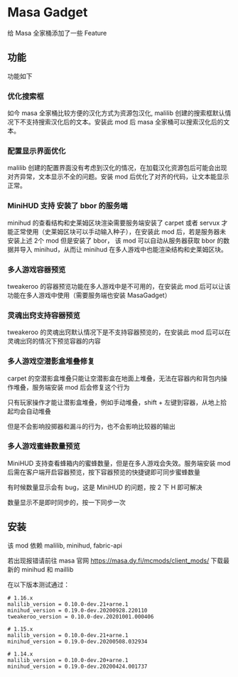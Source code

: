 # Masa Gadget

给 Masa 全家桶添加了一些 Feature

## 功能

功能如下

### 优化搜索框

如今 masa 全家桶比较方便的汉化方式为资源包汉化, malilib 创建的搜索框默认情况下不支持搜索汉化后的文本。安装此 mod 后 masa 全家桶可以搜索汉化后的文本。

### 配置显示界面优化

malilib 创建的配置界面没有考虑到汉化的情况，在加载汉化资源包后可能会出现对齐异常，文本显示不全的问题。安装 mod 后优化了对齐的代码，让文本能显示正常。

### MiniHUD 支持 安装了 bbor 的服务端

minihud 的查看结构和史莱姆区块渲染需要服务端安装了 carpet 或者 servux 才能正常使用（史莱姆区块可以手动输入种子），在安装此 mod 后，若是服务器未安装上述 2个 mod 但是安装了 bbor， 该 mod 可以自动从服务器获取 bbor 的数据并导入 minihud，从而让 minihud 在多人游戏中也能渲染结构和史莱姆区块。 

### 多人游戏容器预览

tweakeroo 的容器预览功能在多人游戏中是不可用的，在安装此 mod 后可以让该功能在多人游戏中使用（需要服务端也安装 MasaGadget）

### 灵魂出窍支持容器预览

tweakeroo 的灵魂出窍默认情况下是不支持容器预览的，在安装此 mod 后可以在灵魂出窍的情况下预览容器的内容

### 多人游戏空潜影盒堆叠修复

carpet 的空潜影盒堆叠只能让空潜影盒在地面上堆叠，无法在容器内和背包内操作堆叠，服务端安装 mod 后会修复这个行为

只有玩家操作才能让潜影盒堆叠，例如手动堆叠，shift + 左键到容器，从地上拾起均会自动堆叠

但是不会影响投掷器和漏斗的行为，也不会影响比较器的输出

### 多人游戏蜜蜂数量预览

MiniHUD 支持查看蜂箱内的蜜蜂数量，但是在多人游戏会失效。服务端安装 mod 后需在客户端开启容器预览，按下容器预览的快捷键即可同步蜜蜂数量

有时候数量显示会有 bug，这是 MiniHUD 的问题，按 2 下 H 即可解决

数量显示不是即时同步的，按一下同步一次

## 安装

该 mod 依赖 malilib, minihud, fabric-api

若出现报错请前往 masa 官网 https://masa.dy.fi/mcmods/client_mods/ 下载最新的 minihud 和 maillib

在以下版本测试通过：

```
# 1.16.x
malilib_version = 0.10.0-dev.21+arne.1
minihud_version = 0.19.0-dev.20200928.220110
tweakeroo_version = 0.10.0-dev.20201001.000406

# 1.15.x
malilib_version = 0.10.0-dev.21+arne.1
minihud_version = 0.19.0-dev.20200508.032934

# 1.14.x
malilib_version = 0.10.0-dev.20+arne.1
minihud_version = 0.19.0-dev.20200424.001737
```
